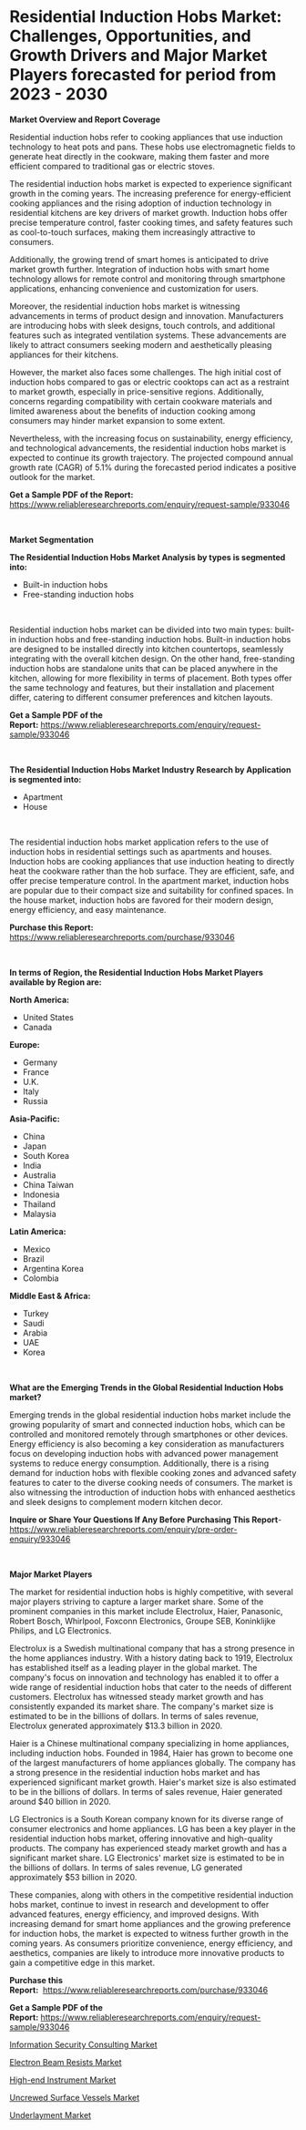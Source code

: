<p><h1>Residential Induction Hobs Market: Challenges, Opportunities, and Growth Drivers and Major Market Players forecasted for period from 2023 - 2030</h1></p><p><strong>Market Overview and Report Coverage</strong></p>
<p><p>Residential induction hobs refer to cooking appliances that use induction technology to heat pots and pans. These hobs use electromagnetic fields to generate heat directly in the cookware, making them faster and more efficient compared to traditional gas or electric stoves.</p><p>The residential induction hobs market is expected to experience significant growth in the coming years. The increasing preference for energy-efficient cooking appliances and the rising adoption of induction technology in residential kitchens are key drivers of market growth. Induction hobs offer precise temperature control, faster cooking times, and safety features such as cool-to-touch surfaces, making them increasingly attractive to consumers.</p><p>Additionally, the growing trend of smart homes is anticipated to drive market growth further. Integration of induction hobs with smart home technology allows for remote control and monitoring through smartphone applications, enhancing convenience and customization for users.</p><p>Moreover, the residential induction hobs market is witnessing advancements in terms of product design and innovation. Manufacturers are introducing hobs with sleek designs, touch controls, and additional features such as integrated ventilation systems. These advancements are likely to attract consumers seeking modern and aesthetically pleasing appliances for their kitchens.</p><p>However, the market also faces some challenges. The high initial cost of induction hobs compared to gas or electric cooktops can act as a restraint to market growth, especially in price-sensitive regions. Additionally, concerns regarding compatibility with certain cookware materials and limited awareness about the benefits of induction cooking among consumers may hinder market expansion to some extent.</p><p>Nevertheless, with the increasing focus on sustainability, energy efficiency, and technological advancements, the residential induction hobs market is expected to continue its growth trajectory. The projected compound annual growth rate (CAGR) of 5.1% during the forecasted period indicates a positive outlook for the market.</p></p>
<p><strong>Get a Sample PDF of the Report:</strong> <a href="https://www.reliableresearchreports.com/enquiry/request-sample/933046">https://www.reliableresearchreports.com/enquiry/request-sample/933046</a></p>
<p>&nbsp;</p>
<p><strong>Market Segmentation</strong></p>
<p><strong>The Residential Induction Hobs Market Analysis by types is segmented into:</strong></p>
<p><ul><li>Built-in induction hobs</li><li>Free-standing induction hobs</li></ul></p>
<p>&nbsp;</p>
<p><p>Residential induction hobs market can be divided into two main types: built-in induction hobs and free-standing induction hobs. Built-in induction hobs are designed to be installed directly into kitchen countertops, seamlessly integrating with the overall kitchen design. On the other hand, free-standing induction hobs are standalone units that can be placed anywhere in the kitchen, allowing for more flexibility in terms of placement. Both types offer the same technology and features, but their installation and placement differ, catering to different consumer preferences and kitchen layouts.</p></p>
<p><strong>Get a Sample PDF of the Report:</strong>&nbsp;<a href="https://www.reliableresearchreports.com/enquiry/request-sample/933046">https://www.reliableresearchreports.com/enquiry/request-sample/933046</a></p>
<p>&nbsp;</p>
<p><strong>The Residential Induction Hobs Market Industry Research by Application is segmented into:</strong></p>
<p><ul><li>Apartment</li><li>House</li></ul></p>
<p>&nbsp;</p>
<p><p>The residential induction hobs market application refers to the use of induction hobs in residential settings such as apartments and houses. Induction hobs are cooking appliances that use induction heating to directly heat the cookware rather than the hob surface. They are efficient, safe, and offer precise temperature control. In the apartment market, induction hobs are popular due to their compact size and suitability for confined spaces. In the house market, induction hobs are favored for their modern design, energy efficiency, and easy maintenance.</p></p>
<p><strong>Purchase this Report:</strong>&nbsp; <a href="https://www.reliableresearchreports.com/purchase/933046">https://www.reliableresearchreports.com/purchase/933046</a></p>
<p>&nbsp;</p>
<p><strong>In terms of Region, the Residential Induction Hobs Market Players available by Region are:</strong></p>
<p>
    <p> <strong> North America: </strong>
        <ul>
            <li>United States</li>
            <li>Canada</li>
        </ul>
        </p> 
    <p> <strong> Europe: </strong>
        <ul>
            <li>Germany</li>
            <li>France</li>
            <li>U.K.</li>
            <li>Italy</li>
            <li>Russia</li>
        </ul>
        </p> 
    <p> <strong> Asia-Pacific: </strong>
        <ul>
            <li>China</li>
            <li>Japan</li>
            <li>South Korea</li>
            <li>India</li>
            <li>Australia</li>
            <li>China Taiwan</li>
            <li>Indonesia</li>
            <li>Thailand</li>
            <li>Malaysia</li>
        </ul>
        </p> 
    <p> <strong> Latin America: </strong>
        <ul>
            <li>Mexico</li>
            <li>Brazil</li>
            <li>Argentina Korea</li>
            <li>Colombia</li>
        </ul>
        </p> 
    <p> <strong> Middle East & Africa: </strong>
        <ul>
            <li>Turkey</li>
            <li>Saudi</li>
            <li>Arabia</li>
            <li>UAE</li>
            <li>Korea</li>
        </ul>
    </p>
    </p>
<p>&nbsp;</p>
<p><strong>What are the Emerging Trends in the Global Residential Induction Hobs market?</strong></p>
<p><p>Emerging trends in the global residential induction hobs market include the growing popularity of smart and connected induction hobs, which can be controlled and monitored remotely through smartphones or other devices. Energy efficiency is also becoming a key consideration as manufacturers focus on developing induction hobs with advanced power management systems to reduce energy consumption. Additionally, there is a rising demand for induction hobs with flexible cooking zones and advanced safety features to cater to the diverse cooking needs of consumers. The market is also witnessing the introduction of induction hobs with enhanced aesthetics and sleek designs to complement modern kitchen decor.</p></p>
<p><strong>Inquire or Share Your Questions If Any Before Purchasing This Report</strong>- <a href="https://www.reliableresearchreports.com/enquiry/pre-order-enquiry/933046">https://www.reliableresearchreports.com/enquiry/pre-order-enquiry/933046</a></p>
<p>&nbsp;</p>
<p><strong>Major Market Players</strong></p>
<p><p>The market for residential induction hobs is highly competitive, with several major players striving to capture a larger market share. Some of the prominent companies in this market include Electrolux, Haier, Panasonic, Robert Bosch, Whirlpool, Foxconn Electronics, Groupe SEB, Koninklijke Philips, and LG Electronics.</p><p>Electrolux is a Swedish multinational company that has a strong presence in the home appliances industry. With a history dating back to 1919, Electrolux has established itself as a leading player in the global market. The company's focus on innovation and technology has enabled it to offer a wide range of residential induction hobs that cater to the needs of different customers. Electrolux has witnessed steady market growth and has consistently expanded its market share. The company's market size is estimated to be in the billions of dollars. In terms of sales revenue, Electrolux generated approximately $13.3 billion in 2020.</p><p>Haier is a Chinese multinational company specializing in home appliances, including induction hobs. Founded in 1984, Haier has grown to become one of the largest manufacturers of home appliances globally. The company has a strong presence in the residential induction hobs market and has experienced significant market growth. Haier's market size is also estimated to be in the billions of dollars. In terms of sales revenue, Haier generated around $40 billion in 2020.</p><p>LG Electronics is a South Korean company known for its diverse range of consumer electronics and home appliances. LG has been a key player in the residential induction hobs market, offering innovative and high-quality products. The company has experienced steady market growth and has a significant market share. LG Electronics' market size is estimated to be in the billions of dollars. In terms of sales revenue, LG generated approximately $53 billion in 2020.</p><p>These companies, along with others in the competitive residential induction hobs market, continue to invest in research and development to offer advanced features, energy efficiency, and improved designs. With increasing demand for smart home appliances and the growing preference for induction hobs, the market is expected to witness further growth in the coming years. As consumers prioritize convenience, energy efficiency, and aesthetics, companies are likely to introduce more innovative products to gain a competitive edge in this market.</p></p>
<p><strong>Purchase this Report:</strong>&nbsp;&nbsp;<a href="https://www.reliableresearchreports.com/purchase/933046">https://www.reliableresearchreports.com/purchase/933046</a></p>
<p></p>
<p><strong>Get a Sample PDF of the Report:</strong>&nbsp;<a href="https://www.reliableresearchreports.com/enquiry/request-sample/933046">https://www.reliableresearchreports.com/enquiry/request-sample/933046</a></p>
<p><p><a href="https://medium.com/@dennismurphy47/information-security-consulting-market-size-growth-forecast-2023-2030-4cd325f525d5">Information Security Consulting Market</a></p><p><a href="https://www.reportprime.com/electron-beam-resists-r1353">Electron Beam Resists Market</a></p><p><a href="https://issuu.com/reportprime-2/docs/high-end-instrument-market-size-2030.pptx?fr=xKAE9_zU1NQ">High-end Instrument Market</a></p><p><a href="https://www.linkedin.com/pulse/decoding-uncrewed-surface-vessels-market-deep-dive-latest-cgvre/">Uncrewed Surface Vessels Market</a></p><p><a href="https://www.reportprime.com/underlayment-r232">Underlayment Market</a></p></p>